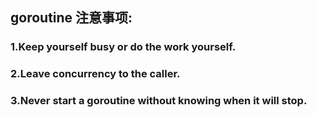 ## goroutine 注意事项:

### 1.Keep yourself busy or do the work yourself.

### 2.Leave concurrency to the caller.

### 3.Never start a goroutine without knowing when it will stop.